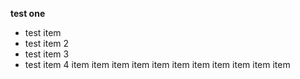 **test one**

* test item
* test item 2
* test item 3
* test item 4
item
item
item
item
item
item
item
item
item
item
item
